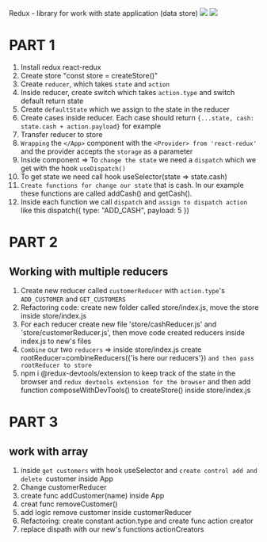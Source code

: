 Redux - library for work with state application (data store)
![](../../Screenshot_1.png)
![](../../Screenshot_2.png)

# PART 1
1. Install redux react-redux
2. Create store "const store = createStore()"
3. Create `reducer`, which takes `state` and `action`
4. Inside reducer, create switch which takes `action.type` and switch default return state
5. Create `defaultState` which we assign to the state in the reducer
6. Create cases inside reducer. Each case should return `{...state, cash: state.cash + action.payload}` for example
7. Transfer reducer to store 
8. `Wrapping` the `</App>` component with the `<Provider> from 'react-redux'` and the provider accepts the `storage` as a parameter
9. Inside </App> component => To `change the state` we need a `dispatch` which we get with the hook `useDispatch()`
10. To get state we need call hook useSelector(state => state.cash)
11. `Create functions for change our state` that is cash. In our example these functions are called addCash() and getCash(). 
12. Inside each function we call `dispatch` and `assign to dispatch action` like this  dispatch({ type: "ADD_CASH", payload: 5 })

# PART 2
## Working with multiple reducers

1. Create new reducer called `customerReducer` with `action.type`'s `ADD_CUSTOMER` and `GET_CUSTOMERS`
2. Refactoring code: create new folder called store/index.js, move the store inside store/index.js
3. For each reducer create new file 'store/cashReducer.js' and 'store/customerReducer.js', then move code created reducers inside index.js to new's files
4. `Combine` our two `reducers` => inside store/index.js create rootReducer=combineReducers({'is here our reducers'}) `and then pass rootReducer to store`
5. npm i @redux-devtools/extension to keep track of the state in the browser and `redux devtools extension for the browser` and then add function composeWithDevTools() to createStore() inside store/index.js

# PART 3
## work with array
1. inside </App> `get customers` with hook useSelector and `create control add and delete `customer inside App
2. Change customerReducer
3. create func addCustomer(name) inside App
4. creat func removeCustomer()
5. add logic remove customer inside customerReducer
6. Refactoring: create constant action.type and create func action creator
7. replace dispath with our new's functions actionCreators
